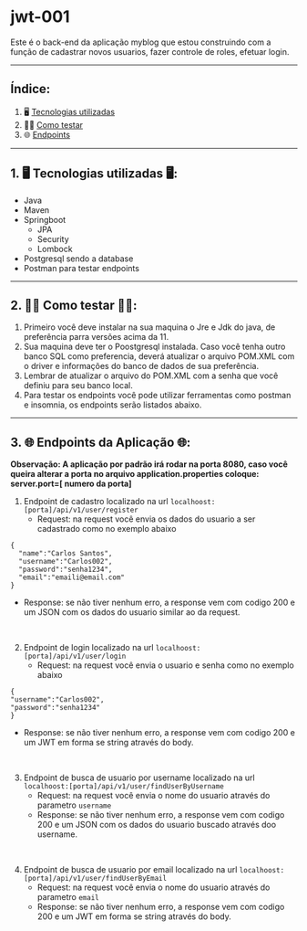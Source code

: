 # jwt-001

Este é o back-end da aplicação myblog que estou construindo com a função de cadastrar novos usuarios, fazer controle de roles, efetuar login.

---

## Índice:
1. 🖥️ [Tecnologias utilizadas](#1--tecnologias-utilizadas--)
2. 🧑‍🔬 [Como testar](#2--como-testar--)
3. 🌐 [Endpoints](#3--endpoints-da-aplicação--)

---

## 1. 🖥️ Tecnologias utilizadas 🖥️:

- Java
- Maven
- Springboot
  - JPA
  - Security
  - Lombock
- Postgresql sendo a database
- Postman para testar endpoints

---

## 2. 🧑‍🔬 Como testar 🧑‍🔬:

1. Primeiro você deve instalar na sua maquina o Jre e Jdk do java, de preferência parra versões acima da 11.
2. Sua maquina deve ter o Poostgresql instalada. Caso você tenha outro banco SQL como preferencia, deverá atualizar o arquivo POM.XML com o driver e informações do banco de dados de sua preferência.
3. Lembrar de atualizar o arquivo do POM.XML com a senha que você definiu para seu banco local.
4. Para testar os endpoints você pode utilizar ferramentas como postman e insomnia, os endpoints serão listados abaixo.

---

## 3. 🌐 Endpoints da Aplicação 🌐:

**Observação: A aplicação por padrão irá rodar na porta 8080, caso você queira alterar a porta no arquivo application.properties coloque: server.port=[ numero da porta]**

1. Endpoint de cadastro localizado na url `localhoost:[porta]/api/v1/user/register`
    - Request: na request você envia os dados do usuario a ser cadastrado como no exemplo abaixo
  ```
  {
    "name":"Carlos Santos",
    "username":"Carlos002",
    "password":"senha1234",
    "email":"emaili@email.com"
  }
```

  - Response: se não tiver nenhum erro, a response vem com codigo 200 e um JSON com os dados do usuario similar ao da request.
<br/>

2. Endpoint de login localizado na url `localhoost:[porta]/api/v1/user/login`
    - Request: na request você envia o usuario e senha como no exemplo abaixo
  ```
{
  "username":"Carlos002",
  "password":"senha1234"
}
```   
  - Response: se não tiver nenhum erro, a response vem com codigo 200 e um JWT em forma se string através do body.
<br/>

3. Endpoint de busca de usuario por username localizado na url `localhoost:[porta]/api/v1/user/findUserByUsername`
    - Request: na request você envia o nome do usuario através do parametro `username`
    - Response: se não tiver nenhum erro, a response vem com codigo 200 e um JSON com os dados do usuario buscado através doo username.
<br/>

4. Endpoint de busca de usuario por email localizado na url `localhoost:[porta]/api/v1/user/findUserByEmail`
    - Request: na request você envia o nome do usuario através do parametro `email`
    - Response: se não tiver nenhum erro, a response vem com codigo 200 e um JWT em forma se string através do body.
